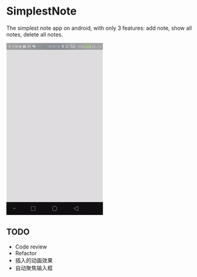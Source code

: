 # SimplestNote
The simplest note app on android, with only 3 features: add note, show all notes, delete all notes.

![snap](https://raw.githubusercontent.com/zYeoman/SimplestNote/master/snap.gif)

## TODO
* Code review
* Refactor
* 插入的动画效果
* 自动聚焦输入框
